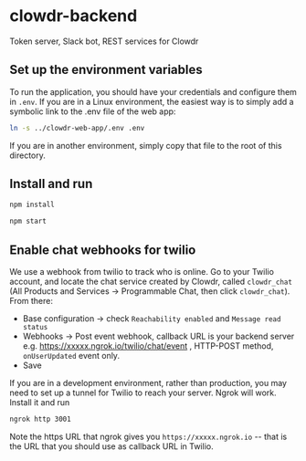 # clowdr-backend
Token server, Slack bot, REST services for Clowdr

## Set up the environment variables 

To run the application, you should have your credentials and configure them in `.env`. If you are in a Linux environment, the easiest way is to simply add a symbolic link to the .env file of the web app:

```bash
ln -s ../clowdr-web-app/.env .env
```
If you are in another environment, simply copy that file to the root of this directory.

## Install and run

```bash
npm install
```
```bash
npm start
```

## Enable chat webhooks for twilio
We use a webhook from twilio to track who is online.
Go to your Twilio account, and locate the chat service created by Clowdr, called `clowdr_chat` (All Products and Services -> Programmable Chat, then click `clowdr_chat`). From there:
* Base configuration -> check `Reachability enabled` and `Message read status`
* Webhooks -> Post event webhook, callback URL is your backend server e.g. https://xxxxx.ngrok.io/twilio/chat/event , HTTP-POST method, `onUserUpdated` event only.
* Save

If you are in a development environment, rather than production, you may need to set up a tunnel for Twilio to reach your server. Ngrok will work. Install it and run
```bash
ngrok http 3001
```

Note the https URL that ngrok gives you `https://xxxxx.ngrok.io` -- that is the URL that you should use as callback URL in Twilio.
